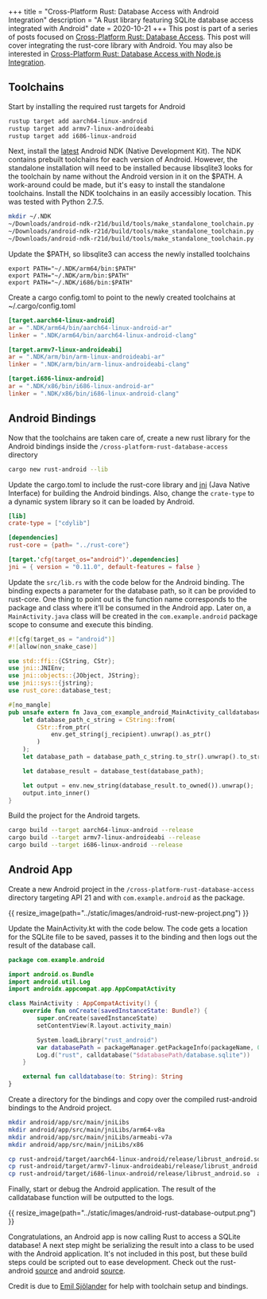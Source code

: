 +++
title = "Cross-Platform Rust: Database Access with Android Integration"
description = "A Rust library featuring SQLite database access integrated with Android"
date = 2020-10-21
+++
This post is part of a series of posts focused on 
[Cross-Platform Rust: Database Access](/posts/cross-platform-rust-database-access/). 
This post will cover integrating the rust-core library with Android.  You may also be interested in
[Cross-Platform Rust: Database Access with Node.js Integration](/posts/cross-platform-rust-database-access-nodejs).

## Toolchains

Start by installing the required rust targets for Android
```bash
rustup target add aarch64-linux-android 
rustup target add armv7-linux-androideabi 
rustup target add i686-linux-android
```

Next, install the [latest](https://developer.android.com/ndk/downloads) Android NDK (Native Development Kit).  The NDK contains prebuilt toolchains for each version
of Android.  However, the standalone installation will need to be installed because libsqlite3 looks for the toolchain
by name without the Android version in it on the $PATH.  A work-around could be made, but it's easy to install the 
standalone toolchains.  Install the NDK toolchains in an easily accessibly location.  This was tested with Python 2.7.5.  

``` bash
mkdir ~/.NDK
~/Downloads/android-ndk-r21d/build/tools/make_standalone_toolchain.py --force --api 21 --arch arm64 --install-dir ~/.NDK/arm64;
~/Downloads/android-ndk-r21d/build/tools/make_standalone_toolchain.py --force --api 21 --arch arm --install-dir ~/.NDK/arm;
~/Downloads/android-ndk-r21d/build/tools/make_standalone_toolchain.py --force --api 21 --arch x86 --install-dir ~/.NDK/x86;
```

Update the $PATH, so libsqlite3 can access the newly installed toolchains
```shell script
export PATH="~/.NDK/arm64/bin:$PATH"
export PATH="~/.NDK/arm/bin:$PATH"
export PATH="~/.NDK/i686/bin:$PATH"
```

Create a cargo config.toml to point to the newly created toolchains at ~/.cargo/config.toml
```toml
[target.aarch64-linux-android]
ar = ".NDK/arm64/bin/aarch64-linux-android-ar"
linker = ".NDK/arm64/bin/aarch64-linux-android-clang"

[target.armv7-linux-androideabi]
ar = ".NDK/arm/bin/arm-linux-androideabi-ar"
linker = ".NDK/arm/bin/arm-linux-androideabi-clang"

[target.i686-linux-android]
ar = ".NDK/x86/bin/i686-linux-android-ar"
linker = ".NDK/x86/bin/i686-linux-android-clang"
``` 

## Android Bindings

Now that the toolchains are taken care of, create a new rust library for the Android bindings inside 
the `/cross-platform-rust-database-access` directory

```bash
cargo new rust-android --lib
```

Update the cargo.toml to include the rust-core library and [jni](https://crates.io/crates/jni) (Java Native Interface) 
for building the Android bindings. Also, change the `crate-type` to a dynamic system library so it can be loaded by 
Android.

```toml
[lib]
crate-type = ["cdylib"]

[dependencies]
rust-core = {path= "../rust-core"}

[target.'cfg(target_os="android")'.dependencies]
jni = { version = "0.11.0", default-features = false }
```

Update the `src/lib.rs` with the code below for the Android binding.  The binding expects a parameter for the database 
path, so it can be provided to rust-core. One thing to point out is the function name corresponds to the package
and class where it'll be consumed in the Android app. Later on, a `MainActivity.java` class will be created in the 
`com.example.android` package scope to consume and execute this binding.

```rust
#![cfg(target_os = "android")]
#![allow(non_snake_case)]

use std::ffi::{CString, CStr};
use jni::JNIEnv;
use jni::objects::{JObject, JString};
use jni::sys::{jstring};
use rust_core::database_test;

#[no_mangle]
pub unsafe extern fn Java_com_example_android_MainActivity_calldatabase(env: JNIEnv, _: JObject, j_recipient: JString) -> jstring {
    let database_path_c_string = CString::from(
        CStr::from_ptr(
            env.get_string(j_recipient).unwrap().as_ptr()
        )
    );
    let database_path = database_path_c_string.to_str().unwrap().to_string();

    let database_result = database_test(database_path);

    let output = env.new_string(database_result.to_owned()).unwrap();
    output.into_inner()
}
```

Build the project for the Android targets.
```bash
cargo build --target aarch64-linux-android --release
cargo build --target armv7-linux-androideabi --release
cargo build --target i686-linux-android --release
```

## Android App
Create a new Android project in the `/cross-platform-rust-database-access` directory targeting API 21 and 
with `com.example.android` as the package.

{{ resize_image(path="../static/images/android-rust-new-project.png") }}

Update the MainActivity.kt with the code below.  The code gets a location for the SQLite file to be saved, passes it to 
the binding and then logs out the result of the database call. 

```kotlin
package com.example.android

import android.os.Bundle
import android.util.Log
import androidx.appcompat.app.AppCompatActivity

class MainActivity : AppCompatActivity() {
    override fun onCreate(savedInstanceState: Bundle?) {
        super.onCreate(savedInstanceState)
        setContentView(R.layout.activity_main)

        System.loadLibrary("rust_android")
        var databasePath = packageManager.getPackageInfo(packageName, 0).applicationInfo.dataDir
        Log.d("rust", calldatabase("$databasePath/database.sqlite"))
    }

    external fun calldatabase(to: String): String
}
```

Create a directory for the bindings and copy over the compiled rust-android bindings to the Android project. 
```bash
mkdir android/app/src/main/jniLibs
mkdir android/app/src/main/jniLibs/arm64-v8a
mkdir android/app/src/main/jniLibs/armeabi-v7a
mkdir android/app/src/main/jniLibs/x86

cp rust-android/target/aarch64-linux-android/release/librust_android.so  android/app/src/main/jniLibs/arm64-v8a/librust_android.so
cp rust-android/target/armv7-linux-androideabi/release/librust_android.so  android/app/src/main/jniLibs/armeabi-v7a/librust_android.so
cp rust-android/target/i686-linux-android/release/librust_android.so  android/app/src/main/jniLibs/x86/librust_android.so
```

Finally, start or debug the Android application.  The result of the calldatabase function will be outputted to the logs.


{{ resize_image(path="../static/images/android-rust-database-output.png") }}

Congratulations, an Android app is now calling Rust to access a SQLite database! A next step might be serializing the 
result into a class to be used with the Android application.  It's not included in this post, but these build steps could be 
scripted out to ease development.  Check out the rust-android 
[source](https://github.com/logankeenan/cross-platform-rust-database-access/tree/main/rust-android) and android 
[source](https://github.com/logankeenan/cross-platform-rust-database-access/tree/main/android).

Credit is due to [Emil Sjölander](https://visly.app/blog/rust-on-android) for help with toolchain setup and bindings.
